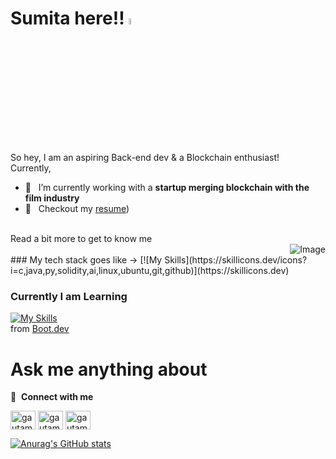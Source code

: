 
# Sumita here!! <a href="https://www.gautamkrishnar.com/"><img src="https://media.giphy.com/media/hvRJCLFzcasrR4ia7z/giphy.gif" width="5%"></a>

So hey, I am an aspiring Back-end dev  & a Blockchain enthusiast! 
<br>
Currently,
<br>
- 🔭 &nbsp; I’m currently working with a  **startup merging blockchain with the film industry**
- 📝 &nbsp; Checkout my [resume](https://drive.google.com/file/d/1ZvJES2mxk3o-KocsuOqqYCt9Ll4ESRwb/view?usp=sharing))
<br>
Read a bit more to get to know me 
<br>
<img
  align='right'
  src="https://media.giphy.com/media/ieyl9zmCjO4b4t6qoY/giphy.gif"
  alt="Image"
  title="Optional title"
  style="display: inline-block; margin: 0 auto; max-width: 120px">
  <br>
### My tech stack goes like ->
[![My Skills](https://skillicons.dev/icons?i=c,java,py,solidity,ai,linux,ubuntu,git,github)](https://skillicons.dev)

### Currently I am Learning
[![My Skills](https://skillicons.dev/icons?i=py,solidity,ai,linux,js,go,docker)](https://skillicons.dev) 
<br>
from [Boot.dev](https://www.boot.dev/tracks/backend)

# Ask me anything about
🔗 &nbsp;**Connect with me**
<p align="left">
<a href="https://twitter.com/SumitaPathak1" target="blank"><img align="center" src="https://raw.githubusercontent.com/rahuldkjain/github-profile-readme-generator/master/src/images/icons/Social/twitter.svg" alt="gautamkrishnar" height="30" width="40" /></a>
<a href="https://linkedin.com/in/sumita-pathak-91699a215" target="blank"><img align="center" src="https://raw.githubusercontent.com/rahuldkjain/github-profile-readme-generator/master/src/images/icons/Social/linked-in-alt.svg" alt="gautamkrishnar" height="30" width="40" /></a>
<a href="https://instagram.com/httpsumita" target="blank"><img align="center" src="https://raw.githubusercontent.com/rahuldkjain/github-profile-readme-generator/master/src/images/icons/Social/instagram.svg" alt="gautamkrishnar" height="30" width="40" /></a>

[![Anurag's GitHub stats](https://github-readme-stats.vercel.app/api?username=httpsumita&theme=tokyonight&show_icons=true&show=prs_merged)](https://github.com/anuraghazra/github-readme-stats)

